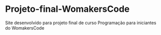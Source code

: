 # Projeto-final-WomakersCode
Site desenvolvido para projeto final de curso Programação para iniciantes do WomakersCode
